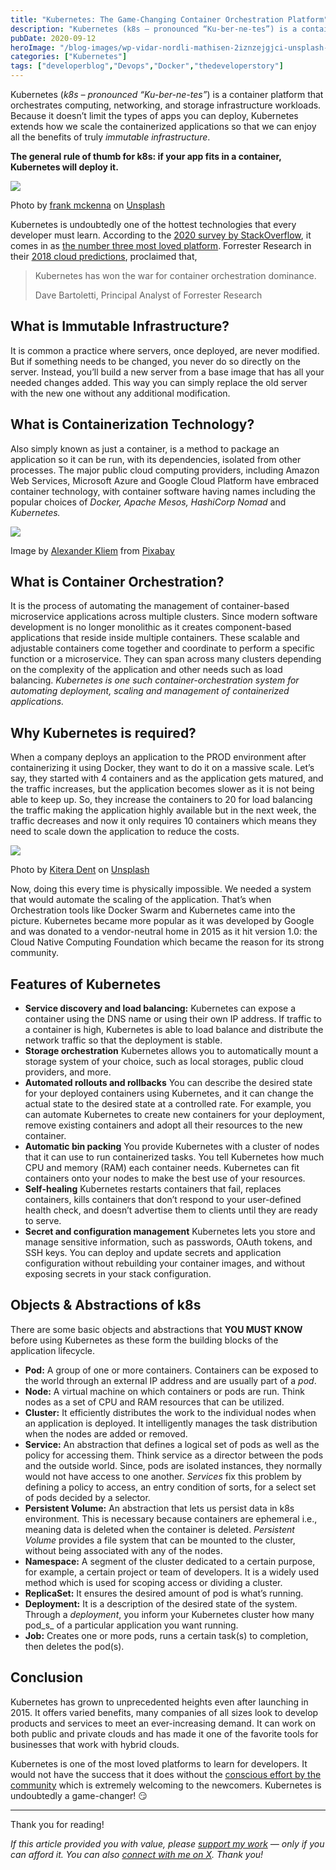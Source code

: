 ```yaml
---
title: "Kubernetes: The Game-Changing Container Orchestration Platform"
description: "Kubernetes (k8s – pronounced “Ku-ber-ne-tes”) is a container platform that orchestrates computing, networking, and storage infrastructure workloads. Because it doesn’t limit the types of apps you can deploy, Kubernetes extends how we scale the containerized applications so that we can enjoy all the benefits of truly&nbsp;immutable infrastructure. The general rule of thumb for k8s: if [&hellip;]"
pubDate: 2020-09-12
heroImage: "/blog-images/wp-vidar-nordli-mathisen-2iznzejgjci-unsplash-scaled.jpg"
categories: ["Kubernetes"]
tags: ["developerblog","Devops","Docker","thedeveloperstory"]
---
```


Kubernetes (_k8s – pronounced “Ku-ber-ne-tes”_) is a container platform that orchestrates computing, networking, and storage infrastructure workloads. Because it doesn’t limit the types of apps you can deploy, Kubernetes extends how we scale the containerized applications so that we can enjoy all the benefits of truly _immutable infrastructure_.

**The general rule of thumb for k8s: if your app fits in a container, Kubernetes will deploy it.**

![](https://thedeveloperstory.com/wp-content/uploads/2021/07/frank-mckenna-tjX_sniNzgQ-unsplash-1024x668.jpg)

Photo by [frank mckenna](https://unsplash.com/@frankiefoto?utm_source=unsplash&utm_medium=referral&utm_content=creditCopyText) on [Unsplash](https://unsplash.com/@frankiefoto?utm_source=unsplash&utm_medium=referral&utm_content=creditCopyText)

Kubernetes is undoubtedly one of the hottest technologies that every developer must learn. According to the [2020 survey by StackOverflow](https://insights.stackoverflow.com/survey/2020#overview), it comes in as [the number three most loved platform](https://insights.stackoverflow.com/survey/2020#technology-most-loved-dreaded-and-wanted-platforms). Forrester Research in their [2018 cloud predictions](https://go.forrester.com/blogs/predictions-2018-enterprise-cloud-computing-accelerates-transformation-everywhere/), proclaimed that,

> Kubernetes has won the war for container orchestration dominance.
> 
> Dave Bartoletti, Principal Analyst of Forrester Research

## What is Immutable Infrastructure?

It is common a practice where servers, once deployed, are never modified. But if something needs to be changed, you never do so directly on the server. Instead, you’ll build a new server from a base image that has all your needed changes added. This way you can simply replace the old server with the new one without any additional modification.

## What is Containerization Technology?

Also simply known as just a container, is a method to package an application so it can be run, with its dependencies, isolated from other processes. The major public cloud computing providers, including Amazon Web Services, Microsoft Azure and Google Cloud Platform have embraced container technology, with container software having names including the popular choices of _Docker, Apache Mesos, HashiCorp Nomad_ and _Kubernetes._

![](https://thedeveloperstory.com/wp-content/uploads/2021/07/container-1638068_1920-1024x683.jpg)

Image by [Alexander Kliem](https://pixabay.com/users/kliempictures-3066210/?utm_source=link-attribution&utm_medium=referral&utm_campaign=image&utm_content=1638068) from [Pixabay](https://pixabay.com/?utm_source=link-attribution&utm_medium=referral&utm_campaign=image&utm_content=1638068)

## What is Container Orchestration?

It is the process of automating the management of container-based microservice applications across multiple clusters. Since modern software development is no longer monolithic as it creates component-based applications that reside inside multiple containers. These scalable and adjustable containers come together and coordinate to perform a specific function or a microservice. They can span across many clusters depending on the complexity of the application and other needs such as load balancing. _Kubernetes is one such container-orchestration system for automating deployment, scaling and management of containerized applications._

## Why Kubernetes is required?

When a company deploys an application to the PROD environment after containerizing it using Docker, they want to do it on a massive scale. Let’s say, they started with 4 containers and as the application gets matured, and the traffic increases, but the application becomes slower as it is not being able to keep up. So, they increase the containers to 20 for load balancing the traffic making the application highly available but in the next week, the traffic decreases and now it only requires 10 containers which means they need to scale down the application to reduce the costs.

![](https://thedeveloperstory.com/wp-content/uploads/2021/07/kitera-dent-gbNuQfm9hTE-unsplash-819x1024.jpg)

Photo by [Kitera Dent](https://unsplash.com/@kitera?utm_source=unsplash&utm_medium=referral&utm_content=creditCopyText) on [Unsplash](https://unsplash.com/s/photos/java?utm_source=unsplash&utm_medium=referral&utm_content=creditCopyText)

Now, doing this every time is physically impossible. We needed a system that would automate the scaling of the application. That’s when Orchestration tools like Docker Swarm and Kubernetes came into the picture. Kubernetes became more popular as it was developed by Google and was donated to a vendor-neutral home in 2015 as it hit version 1.0: the Cloud Native Computing Foundation which became the reason for its strong community.

## Features of Kubernetes

*   **Service discovery and load balancing:** Kubernetes can expose a container using the DNS name or using their own IP address. If traffic to a container is high, Kubernetes is able to load balance and distribute the network traffic so that the deployment is stable.
*   **Storage orchestration** Kubernetes allows you to automatically mount a storage system of your choice, such as local storages, public cloud providers, and more.
*   **Automated rollouts and rollbacks** You can describe the desired state for your deployed containers using Kubernetes, and it can change the actual state to the desired state at a controlled rate. For example, you can automate Kubernetes to create new containers for your deployment, remove existing containers and adopt all their resources to the new container.
*   **Automatic bin packing** You provide Kubernetes with a cluster of nodes that it can use to run containerized tasks. You tell Kubernetes how much CPU and memory (RAM) each container needs. Kubernetes can fit containers onto your nodes to make the best use of your resources.
*   **Self-healing** Kubernetes restarts containers that fail, replaces containers, kills containers that don’t respond to your user-defined health check, and doesn’t advertise them to clients until they are ready to serve.
*   **Secret and configuration management** Kubernetes lets you store and manage sensitive information, such as passwords, OAuth tokens, and SSH keys. You can deploy and update secrets and application configuration without rebuilding your container images, and without exposing secrets in your stack configuration.

## Objects & Abstractions of k8s

There are some basic objects and abstractions that **YOU MUST KNOW** before using Kubernetes as these form the building blocks of the application lifecycle.

*   **Pod:** A group of one or more containers. Containers can be exposed to the world through an external IP address and are usually part of a _pod_.
*   **Node:** A virtual machine on which containers or pods are run. Think nodes as a set of CPU and RAM resources that can be utilized.
*   **Cluster:** It efficiently distributes the work to the individual nodes when an application is deployed. It intelligently manages the task distribution when the nodes are added or removed.
*   **Service:** An abstraction that defines a logical set of pods as well as the policy for accessing them. Think service as a director between the pods and the outside world. Since, pods are isolated instances, they normally would not have access to one another. _Services_ fix this problem by defining a policy to access, an entry condition of sorts, for a select set of pods decided by a selector. 
*   **Persistent Volume:** An abstraction that lets us persist data in k8s environment. This is necessary because containers are ephemeral i.e., meaning data is deleted when the container is deleted. _Persistent Volume_ provides a file system that can be mounted to the cluster, without being associated with any of the nodes.
*   **Namespace:** A segment of the cluster dedicated to a certain purpose, for example, a certain project or team of developers. It is a widely used method which is used for scoping access or dividing a cluster.
*   **ReplicaSet:**  It ensures the desired amount of pod is what’s running.
*   **Deployment:** It is a description of the desired state of the system. Through a _deployment_, you inform your Kubernetes cluster how many pod_s_ of a particular application you want running.
*   **Job:** Creates one or more pods, runs a certain task(s) to completion, then deletes the pod(s).

## Conclusion

Kubernetes has grown to unprecedented heights even after launching in 2015. It offers varied benefits, many companies of all sizes look to develop products and services to meet an ever-increasing demand. It can work on both public and private clouds and has made it one of the favorite tools for businesses that work with hybrid clouds.

Kubernetes is one of the most loved platforms to learn for developers. It would not have the success that it does without the [conscious effort by the community](https://github.com/kubernetes/community/blob/master/sig-list.md) which is extremely welcoming to the newcomers. Kubernetes is undoubtedly a game-changer! 😏

* * *

Thank you for reading!

_If this article provided you with value, please [support my work](https://buymeacoffee.com/viveknaskar) — only if you can afford it. You can also [connect with me on X](https://x.com/vivek_naskar). Thank you!_